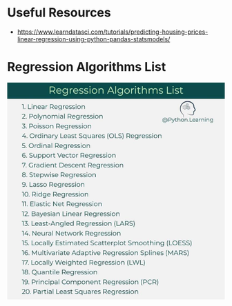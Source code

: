 # Useful Resources
- https://www.learndatasci.com/tutorials/predicting-housing-prices-linear-regression-using-python-pandas-statsmodels/

# Regression Algorithms List
![](images/regression_algorithms_list.png)
